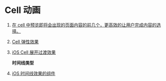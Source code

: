 # Cell 动画

1. [在 cell 中预览即将会出现的页面内容的前几个，更高效的让用户完成内容的选择。](https://github.com/robertherdzik/RHPreviewCell)
2. [Cell 弹性效果](https://github.com/anyashka/CellBounceEffect)
3. [iOS Cell 展开过渡效果](https://github.com/NjrSea/FlickTransition)

   **时间线类型**

4. [iOS 时间线效果的组件](https://github.com/kf99916/TimelineTableViewCell)

